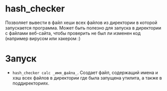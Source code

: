 # hash_checker
Позволяет вывести в файл хеши всех файлов из директории в которой запускается программа. 
Может быть полезно для запуска в директории с файлами веб-сайта, чтобы проверить не был ли изменен код (например вирусом или хакером :) 


# Запуск
- `hash_checker calc _имя_файла_`. Создает файл, содержащий имена и хэш всех файлов в директории где была запущена утилита, а также в поддиректориях.


